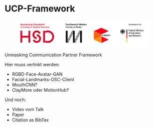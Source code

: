 # UCP-Framework

<p align="center">
  <img width="85%" src="headerLogo.jpg" />
</p>

Unmasking Communication Partner Framework

Hier muss verlinkt werden:
- RGBD-Face-Avatar-GAN
- Facial-Landmarks-OSC-Client
- MouthCNN?
- ClayMore oder MotionHub?

Und noch:
- Video vom Talk
- Paper
- Citation as BibTex

